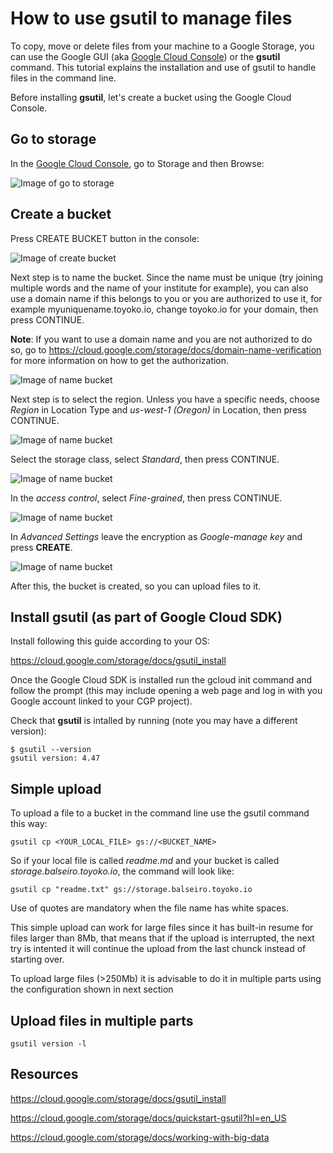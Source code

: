 How to use gsutil to manage files
=================================


To copy, move or delete files from your machine to a Google Storage, you can use the Google GUI (aka <a href="https://console.cloud.google.com/" target="_blank">Google Cloud Console</a>) or the **gsutil** command. This tutorial explains the installation and use of gsutil to handle files in the command line.

Before installing **gsutil**, let's create a bucket using the Google Cloud Console.


Go to storage
-------------

In the <a href="https://console.cloud.google.com/" target="_blank">Google Cloud Console</a>, go to Storage and then Browse:


![Image of go to storage](imgs/Screen%20Shot%202020-02-04%20at%206.10.46%20PM.png?raw=true)


Create a bucket
---------------

Press CREATE BUCKET button in the console:

![Image of create bucket](imgs/Screen%20Shot%202020-02-04%20at%205.58.15%20PM.png?raw=true)


Next step is to name the bucket. Since the name must be unique (try joining multiple words and the name of your institute for example), you can also use a domain name if this belongs to you or you are authorized to use it, for example myuniquename.toyoko.io, change toyoko.io for your domain, then press CONTINUE.

**Note**: If you want to use a domain name and you are not authorized to do so, go to https://cloud.google.com/storage/docs/domain-name-verification for more information on how to get the authorization.

![Image of name bucket](imgs/Screen%20Shot%202020-02-04%20at%205.58.37%20PM.png?raw=true)

Next step is to select the region. Unless you have a specific needs, choose *Region* in Location Type and *us-west-1 (Oregon)* in Location, then press CONTINUE.

![Image of name bucket](imgs/Screen%20Shot%202020-02-04%20at%206.00.23%20PM.png?raw=true)


Select the storage class, select *Standard*, then press CONTINUE.

![Image of name bucket](imgs/Screen%20Shot%202020-02-04%20at%206.00.36%20PM.png?raw=true)

In the *access control*, select *Fine-grained*, then press CONTINUE.

![Image of name bucket](imgs/Screen%20Shot%202020-02-04%20at%206.00.50%20PM.png?raw=true)

In *Advanced Settings* leave the encryption as *Google-manage key* and press **CREATE**.

![Image of name bucket](imgs/Screen%20Shot%202020-02-04%20at%206.16.08%20PM.png?raw=true)

After this, the bucket is created, so you can upload files to it.


Install gsutil (as part of Google Cloud SDK)
--------------------------------------------

Install following this guide according to your OS:

https://cloud.google.com/storage/docs/gsutil_install

Once the Google Cloud SDK is installed run the gcloud init command and follow the prompt (this may include opening a web page and log in with you Google account linked to your CGP project).

Check that **gsutil** is intalled by running (note you may have a different version):

```
$ gsutil --version
gsutil version: 4.47
```

Simple upload
-------------

To upload a file to a bucket in the command line use the gsutil command this way:

```
gsutil cp <YOUR_LOCAL_FILE> gs://<BUCKET_NAME>
```

So if your local file is called *readme.md* and your bucket is called *storage.balseiro.toyoko.io*, the command will look like: 


```
gsutil cp "readme.txt" gs://storage.balseiro.toyoko.io
```

Use of quotes are mandatory when the file name has white spaces.

This simple upload can work for large files since it has built-in resume for files larger than 8Mb, that means that if the upload is interrupted, the next try is intented it will continue the upload from the last chunck instead of starting over.

To upload large files (>250Mb) it is advisable to do it in multiple parts using the configuration shown in next section


Upload files in multiple parts
------------------------------

```
gsutil version -l
```


Resources
---------

https://cloud.google.com/storage/docs/gsutil_install

https://cloud.google.com/storage/docs/quickstart-gsutil?hl=en_US

https://cloud.google.com/storage/docs/working-with-big-data
